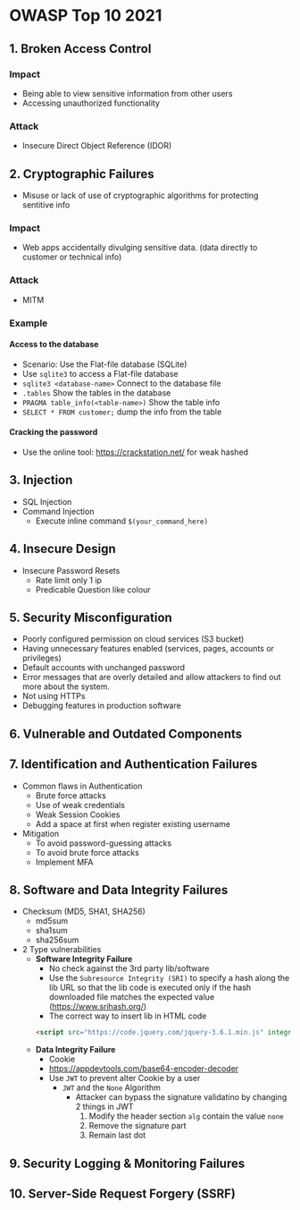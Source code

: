 # OWASP Top 10 2021

## 1. Broken Access Control

### Impact

- Being able to view sensitive information from other users
- Accessing unauthorized functionality

### Attack

- Insecure Direct Object Reference (IDOR)

## 2. Cryptographic Failures

- Misuse or lack of use of cryptographic algorithms for protecting sentitive info

### Impact

- Web apps accidentally divulging sensitive data. (data directly to customer or technical info)

### Attack

- MITM

### Example

#### Access to the database

- Scenario: Use the Flat-file database (SQLite)
- Use `sqlite3` to access a Flat-file database
- `sqlite3 <database-name>` Connect to the database file
- `.tables` Show the tables in the database
- `PRAGMA table_info(<table-name>)` Show the table info
- `SELECT * FROM customer;` dump the info from the table

#### Cracking the password

- Use the online tool: https://crackstation.net/ for weak hashed

## 3. Injection

- SQL Injection
- Command Injection
  - Execute inline command `$(your_command_here)`

## 4. Insecure Design

- Insecure Password Resets
  - Rate limit only 1 ip
  - Predicable Question like colour

## 5. Security Misconfiguration

- Poorly configured permission on cloud services (S3 bucket)
- Having unnecessary features enabled (services, pages, accounts or privileges)
- Default accounts with unchanged password
- Error messages that are overly detailed and allow attackers to find out more about the system.
- Not using HTTPs
- Debugging features in production software

## 6. Vulnerable and Outdated Components

## 7. Identification and Authentication Failures

- Common flaws in Authentication
  - Brute force attacks
  - Use of weak credentials
  - Weak Session Cookies
  - Add a space at first when register existing username
- Mitigation
  - To avoid password-guessing attacks
  - To avoid brute force attacks
  - Implement MFA

## 8. Software and Data Integrity Failures

- Checksum (MD5, SHA1, SHA256)
  - md5sum
  - sha1sum
  - sha256sum
- 2 Type vulnerabilities
  - **Software Integrity Failure**
    - No check against the 3rd party lib/software
    - Use the `Subresource Integrity (SRI)` to specify a hash along the lib URL so that the lib code is executed only if the hash downloaded file matches the expected value (https://www.srihash.org/)
    - The correct way to insert lib in HTML code
    ```html
    <script src="https://code.jquery.com/jquery-3.6.1.min.js" integrity="sha256-o88AwQnZB+VDvE9tvIXrMQaPlFFSUTR+nldQm1LuPXQ=" crossorigin="anonymous"></script>
    ```
  - **Data Integrity Failure**
    - Cookie
    - https://appdevtools.com/base64-encoder-decoder
    - Use `JWT` to prevent alter Cookie by a user
      - `JWT` and the `None` Algorithm
        - Attacker can bypass the signature validatino by changing 2 things in JWT
          1. Modify the header section `alg` contain the value `none`
          2. Remove the signature part
          3. Remain last dot

## 9. Security Logging & Monitoring Failures



## 10. Server-Side Request Forgery (SSRF)



